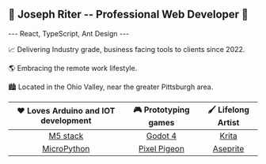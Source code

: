 ## 🤙 Joseph Riter -- Professional Web Developer 🤙
--- React, TypeScript, Ant Design --- 

📈 Delivering Industry grade, business facing tools to clients since 2022. 

🌎 Embracing the remote work lifestyle.

🏙️ Located in the Ohio Valley, near the greater Pittsburgh area.


|♥️ Loves Arduino and IOT development |🎮 Prototyping games | 🖌️ Lifelong Artist |
|:------:|:------:|:----:|
|[M5 stack](https://github.com/micropython/micropython)| [Godot 4](https://github.com/godotengine/godot)| [Krita](https://github.com/KDE/krita) |
|[MicroPython](https://github.com/micropython/micropython)| [Pixel Pigeon](https://github.com/evannorton/Pixel-Pigeon) | [Aseprite](https://github.com/aseprite/aseprite)| 
